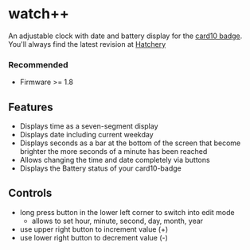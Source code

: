 # watch++
An adjustable clock with date and battery display for the [card10 badge](https://card10.badge.events.ccc.de/).
You'll always find the latest revision at [Hatchery](https://badge.team/projects/watch)

### Recommended
* Firmware >= 1.8

## Features
* Displays time as a seven-segment display
* Displays date including current weekday
* Displays seconds as a bar at the bottom of the screen that become brighter the more seconds of a minute has been reached
* Allows changing the time and date completely via buttons
* Displays the Battery status of your card10-badge

## Controls
* long press button in the lower left corner to switch into edit mode
  * allows to set hour, minute, second, day, month, year
* use upper right button to increment value (+)
* use lower right button to decrement value (-)
